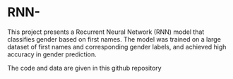 # RNN-

This project presents a Recurrent Neural Network (RNN) model that classifies gender based on first names. The model was trained on a large dataset of first names and corresponding gender labels, and achieved high accuracy in gender prediction.

The code and data are given in this github repository




